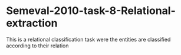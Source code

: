 # Semeval-2010-task-8-Relational-extraction
This is a relational classification task were the entities are classified according to their relation
